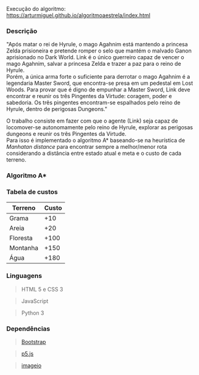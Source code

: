 Execução do algoritmo: https://arturmiguel.github.io/algoritmoaestrela/index.html

### Descrição
"Após matar o rei de Hyrule, o mago Agahnim está mantendo a princesa Zelda prisioneira e pretende romper o selo que mantém o malvado Ganon aprisionado no Dark World. Link é o único guerreiro capaz de vencer o mago Agahnim, salvar a princesa Zelda e trazer a paz para o reino de Hyrule. <br>
Porém, a única arma forte o suficiente para derrotar o mago Agahnim é a legendaria Master Sword, que encontra-se presa em um pedestal em Lost Woods. Para provar que é digno de empunhar a Master Sword, Link deve encontrar e reunir os três Pingentes da Virtude: coragem, poder e sabedoria. Os três pingentes encontram-se espalhados pelo reino de Hyrule, dentro de perigosas Dungeons."

O trabalho consiste em fazer com que o agente (Link) seja capaz de locomover-se autonomamente pelo reino de Hyrule, explorar as perigosas dungeons e reunir os três Pingentes da Virtude.<br>
Para isso é implementado o algoritmo A* baseando-se na heurística de *Manhatan distance* para encontrar sempre a melhor/menor rota considerando a distância entre estado atual e meta e o custo de cada terreno.

### Algoritmo A*

### Tabela de custos
| Terreno | Custo |
| --- | --- |
| Grama | +10|
| Areia | +20|
| Floresta | +100|
| Montanha | +150|
| Água | +180|

### Linguagens 
> HTML 5 e CSS 3

> JavaScript

> Python 3

### Dependências
> [Bootstrap](https://getbootstrap.com/)

> [p5.js](https://p5js.org/)

> [imageio](https://imageio.github.io/)
